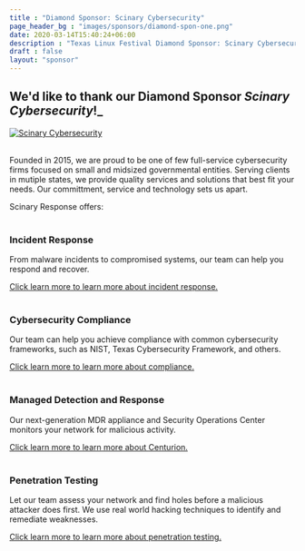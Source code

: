 ```yaml
---
title : "Diamond Sponsor: Scinary Cybersecurity"
page_header_bg : "images/sponsors/diamond-spon-one.png"
date: 2020-03-14T15:40:24+06:00
description : "Texas Linux Festival Diamond Sponsor: Scinary Cybersecurity"
draft : false
layout: "sponsor"
---
```


## We'd like to thank our Diamond Sponsor _Scinary Cybersecurity_!_

[![Scinary Cybersecurity](/images/sponsors/diamond-spon-one-large.png)](https://www.scinary.com/)
<br /><br />

Founded in 2015, we are proud to be one of few full-service cybersecurity firms focused on small and midsized governmental entities. Serving clients in mutiple states, we provide quality services and solutions that best fit your needs. Our committment, service and technology sets us apart.

Scinary Response offers:
<br /><br />

### Incident Response

From malware incidents to compromised systems, our team can help you respond and recover.

[Click learn more to learn more about incident response.](https://www.scinary.com/services/incident-response/)
<br /><br />

### Cybersecurity Compliance

Our team can help you achieve compliance with common cybersecurity frameworks, such as NIST, Texas Cybersecurity Framework, and others.

[Click learn more to learn more about compliance.](https://www.scinary.com/services/compliance/)
<br /><br />

### Managed Detection and Response

Our next-generation MDR appliance and Security Operations Center monitors your network for malicious activity.

[Click learn more to learn more about Centurion.](https://www.scinary.com/services/centurion/)
<br /><br />


### Penetration Testing

Let our team assess your network and find holes before a malicious attacker does first. We use real world hacking techniques to identify and remediate weaknesses.

[Click learn more to learn more about penetration testing.](https://www.scinary.com/services/penetration-testing/)
